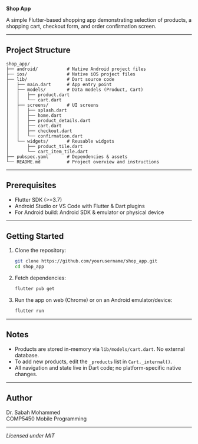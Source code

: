 
**Shop App**

A simple Flutter-based shopping app demonstrating selection of products, a shopping cart, checkout form, and order confirmation screen.

---

## Project Structure

```
shop_app/
├── android/           # Native Android project files
├── ios/               # Native iOS project files
├── lib/               # Dart source code
│   ├── main.dart      # App entry point
│   ├── models/        # Data models (Product, Cart)
│   │   ├── product.dart
│   │   └── cart.dart
│   ├── screens/       # UI screens
│   │   ├── splash.dart
│   │   ├── home.dart
│   │   ├── product_details.dart
│   │   ├── cart.dart
│   │   ├── checkout.dart
│   │   └── confirmation.dart
│   └── widgets/       # Reusable widgets
│       ├── product_tile.dart
│       └── cart_item_tile.dart
├── pubspec.yaml       # Dependencies & assets
└── README.md          # Project overview and instructions
```

---

## Prerequisites

- Flutter SDK (>=3.7)
- Android Studio or VS Code with Flutter & Dart plugins
- For Android build: Android SDK & emulator or physical device

---

## Getting Started

1. Clone the repository:
   ```bash
   git clone https://github.com/yourusername/shop_app.git
   cd shop_app
   ```
2. Fetch dependencies:
   ```bash
   flutter pub get
   ```
3. Run the app on web (Chrome) or on an Android emulator/device:
   ```bash
   flutter run
   ```

---

## Notes

- Products are stored in-memory via `lib/models/cart.dart`. No external database.
- To add new products, edit the `_products` list in `Cart._internal()`.
- All navigation and state live in Dart code; no platform-specific native changes.

---

## Author

Dr. Sabah Mohammed  
COMP5450 Mobile Programming

---

*Licensed under MIT*
